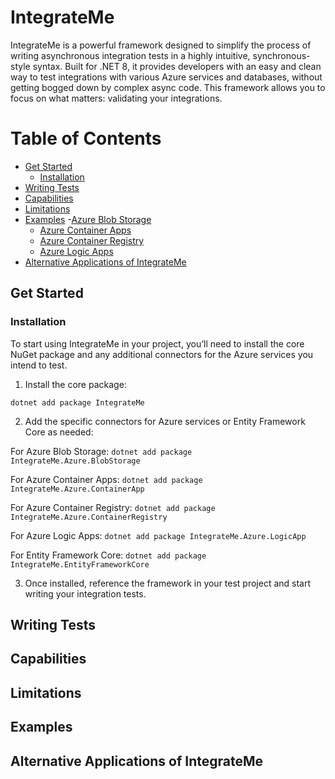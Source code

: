 # IntegrateMe

IntegrateMe is a powerful framework designed to simplify the process of writing asynchronous integration tests in a
highly intuitive, synchronous-style syntax.
Built for .NET 8, it provides developers with an easy and clean way to test integrations with various Azure services and
databases, without getting bogged down by complex async code.
This framework allows you to focus on what matters: validating your integrations.

# Table of Contents
- [Get Started](#get-started)
  - [Installation](#installation)
- [Writing Tests](#writing-tests)
- [Capabilities](#capabilities)
- [Limitations](#limitations)
- [Examples](#examples)
  -[Azure Blob Storage](#azure-blob-storage)
  - [Azure Container Apps](#azure-container-apps)
  - [Azure Container Registry](#azure-container-registry)
  - [Azure Logic Apps](#azure-logic-apps)
- [Alternative Applications of IntegrateMe](#alternative-applications-of-integrateme)

## Get Started

### Installation

To start using IntegrateMe in your project, you’ll need to install the core NuGet package and any additional connectors
for the Azure services you intend to test.

1. Install the core package:

`dotnet add package IntegrateMe`

2. Add the specific connectors for Azure services or Entity Framework Core as needed:

For Azure Blob Storage:
`dotnet add package IntegrateMe.Azure.BlobStorage`

For Azure Container Apps:
`dotnet add package IntegrateMe.Azure.ContainerApp`

For Azure Container Registry:
`dotnet add package IntegrateMe.Azure.ContainerRegistry`

For Azure Logic Apps:
`dotnet add package IntegrateMe.Azure.LogicApp`

For Entity Framework Core:
`dotnet add package IntegrateMe.EntityFrameworkCore`

3. Once installed, reference the framework in your test project and start writing your integration tests.

## Writing Tests

## Capabilities

## Limitations

## Examples

## Alternative Applications of IntegrateMe

